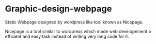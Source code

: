 # Graphic-design-webpage
 Static Webpage designed by wordpress like tool known as Nicepage.
  
 Nicepage is a tool similar to wordpress which made web developement a efficient and easy task instead of writing very long code for it.
